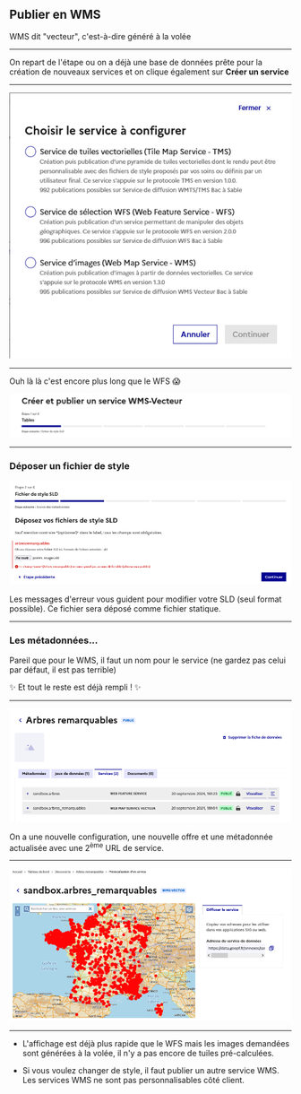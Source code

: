 ## Publier en WMS

WMS dit "vecteur", c'est-à-dire généré à la volée

------

On repart de l'étape ou on a déjà une base de données prête pour la création de nouveaux services et on clique également sur **Créer un service**

------

![Modale Créer un service](images/modale-creer-un-service.png)

------

Ouh là là c'est encore plus long que le WFS 😱

![Tunnel WMS en 6 étapes](images/wms-6-etapes.png)

------

### Déposer un fichier de style

![Déposer un fichier de style pour WMS](images/wms-depot-sld.png)

Les messages d'erreur vous guident pour modifier votre SLD (seul format possible). Ce fichier sera déposé comme fichier statique.

------

### Les métadonnées...

Pareil que pour le WMS, il faut un nom pour le service (ne gardez pas celui par défaut, il est pas terrible)

✨ Et tout le reste est déjà rempli ! ✨ 

------

![Fiche de données, onglet services avec un service WFS et un service WMS](images/fiche-de-donnees-service-wfs-et-wms.png)

On a une nouvelle configuration, une nouvelle offre et une métadonnée actualisée avec une 2<sup>ème</sup> URL de service.

------

![Visualisation WMS](images/wms-previsualisation.png)

------

* L'affichage est déjà plus rapide que le WFS mais les images demandées sont générées à la volée, il n'y a pas encore de tuiles pré-calculées.

* Si vous voulez changer de style, il faut publier un autre service WMS. Les services WMS ne sont pas personnalisables côté client.
